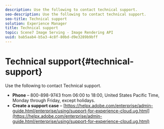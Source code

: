 ```yaml
---
description: Use the following to contact technical support.
seo-description: Use the following to contact technical support.
seo-title: Technical support
solution: Experience Manager
title: Technical support
topic: Scene7 Image Serving - Image Rendering API
uuid: bab5aab4-b5a3-4c8f-80bd-d9e3289b9bff
---
```


# Technical support{#technical-support}

Use the following to contact Technical support.

* **Phone** &ndash; 800-898-9743 from 06:00 to 18:00, United States Pacific Time, Monday through Friday, except holidays.
* **Create a support case** &ndash; [https://helpx.adobe.com/enterprise/admin-guide.html/enterprise/using/support-for-experience-cloud.ug.html](https://helpx.adobe.com/enterprise/admin-guide.html/enterprise/using/support-for-experience-cloud.ug.html)

